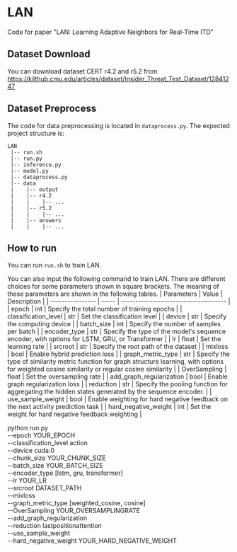 # LAN

Code for paper "LAN: Learning Adaptive Neighbors for Real-Time ITD"

## Dataset Download

You can download dataset CERT r4.2 and r5.2 from  https://kilthub.cmu.edu/articles/dataset/Insider_Threat_Test_Dataset/12841247

## Dataset Preprocess

The code for data preprocessing is located in `dataprocess.py`.
The expected project structure is:

```
LAN
 |-- run.sh
 |-- run.py
 |-- inference.py
 |-- model.py
 |-- dataprocess.py
 |-- data
 |    |-- output
 |    |-- r4.2
 |    |    |-- ...  
 |    |-- r5.2
 |    |    |-- ...      
 |    |-- answers
 |    |    |-- ...  
```

## How to run
You can run `run.sh` to train LAN.

You can also input the following command to train LAN. There are different choices for some parameters shown in square brackets. The meaning of these parameters are shown in the following tables.
| Parameters       | Value | Description                           |
| ---------------- | ----- | ------------------------------------- |
| epoch            | int   | Specify the total number of training epochs                      |
| classification_level            | str   | Set the classification level                       |
| device            | str   | Specify the computing device                        |
| batch_size            | int   | Specify the number of samples per batch                        |
| encoder_type            | str   | Specify the type of the model's sequence encoder, with options for LSTM, GRU, or Transformer                        |
| lr            | float   | Set the learning rate                  |
| srcroot            | str   | Specify the root path of the dataset                        |
| mixloss            | bool   | Enable hybrid prediction loss                        |
| graph_metric_type            | str   | Specify the type of similarity metric function for graph structure learning, with options for weighted cosine similarity or regular cosine similarity                        |
| OverSampling            | float   | Set the oversampling rate                        |
| add_graph_regularization            | bool   | Enable graph regularization loss                       |
| reduction            | str   | Specify the pooling function for aggregating the hidden states generated by the sequence encoder.                        |
| use_sample_weight            | bool   | Enable weighting for hard  negative feedback on the next activity prediction task                     |
| hard_negative_weight            | int   | Set the weight for hard negative feedback weighting                        |


python run.py \
--epoch YOUR_EPOCH \
--classification_level action \
--device cuda:0 \
--chunk_size YOUR_CHUNK_SIZE \
--batch_size YOUR_BATCH_SIZE \
--encoder_type [lstm, gru, transformer] \
--lr YOUR_LR \
--srcroot DATASET_PATH \
--mixloss \
--graph_metric_type [weighted_cosine, cosine] \
--OverSampling YOUR_OVERSAMPLINGRATE \
--add_graph_regularization \
--reduction lastpositionattention \
--use_sample_weight \
--hard_negative_weight YOUR_HARD_NEGATIVE_WEIGHT 
